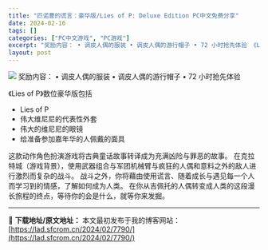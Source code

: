 ```yaml
---
title: "匹诺曹的谎言：豪华版/Lies of P: Deluxe Edition PC中文免费分享"
date: 2024-02-16
tags: []
categories: ["PC中文游戏", "PC游戏"]
excerpt: "奖励内容： • 调皮人偶的服装 • 调皮人偶的游行帽子 • 72 小时抢先体验 《Lies of P》数位豪华版包括 - Lies of P - 伟大维尼尼的代表性外套 - 伟大的维尼尼的眼镜 - 给准备参加嘉年华的人佩戴的面具 这款动作角色扮演游戏将古典童话故事转译成为充满凶险与罪恶的故事。 在克&hellip;"
layout: post
---
```


<img class="aligncenter" src="https://image.api.playstation.com/vulcan/ap/rnd/202305/2511/dd3d35737171c0c923272212b3846165aad314bd2d13ebd7.jpg" />
奖励内容：
• 调皮人偶的服装
• 调皮人偶的游行帽子
• 72 小时抢先体验

《Lies of P》数位豪华版包括
- Lies of P
- 伟大维尼尼的代表性外套
- 伟大的维尼尼的眼镜
- 给准备参加嘉年华的人佩戴的面具

这款动作角色扮演游戏将古典童话故事转译成为充满凶险与罪恶的故事。
在克拉特城（游戏背景），使用武器组合与军团机械臂与疯狂的人偶和意料之外的敌人进行激烈而复杂的战斗。
战斗之外，你将藉由使用谎言、随着成长与遇见每一个人而学习到的情感，了解如何成为人类。
在你从吉佩托的人偶转变成人类的这段漫长旅程的终点，等待你的会是什<span class="initHidden">么，就等你来发掘。</span>

---
📖 **下载地址/原文地址：** 本文最初发布于我的博客网站：[https://lad.sfcrom.cn/2024/02/7790/](https://lad.sfcrom.cn/2024/02/7790/)

